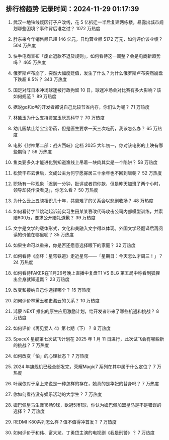 
## 排行榜趋势 记录时间：2024-11-29 01:17:39
  
  1. 武汉一地铁线疑因钉子户改线，花 5 亿拆迁一半后复建两栋楼，暴露出城市规划哪些困境？事件背后谁之过？ 1072 万热度
    
  2. 胖东来今年销售额已超 146 亿元，日均营业额 5172 万元，如何评价该业绩？ 504 万热度
    
  3. 快手电商宣布「废止退款不退货规则」，如何看待这一调整？会是电商新趋势吗？ 465 万热度
    
  4. 俄罗斯卢布崩了，突然大幅度贬值，发生了什么？为什么俄罗斯卢布突然崩盘下跌超 8.5%？ 343 万热度
    
  5. 国足对阵日本冲场球迷被行政拘留 10 日，球迷冲场会对比赛有多大影响？该如何规范？ 89 万热度
    
  6. 据说go和c#的开发者都说自己比较节省内存，你们认为呢？ 71 万热度
    
  7. 林黛玉为什么支持贾宝玉厌恶科举？ 70 万热度
    
  8. 幼儿园禁止给宝宝带药，但是医生要求一天三次吃药，我该怎么办？ 65 万热度
    
  9. 电影《封神第二部：战火西岐》定档 2025 大年初一，你对该电影的上映有哪些期待？ 59 万热度
    
  10. 鱼类要多久才能进化到知道渔线上吊着一块肉其实是一个陷阱？ 58 万热度
    
  11. 松赞干布去世后，文成公主为何宁愿寡居三十余年也不回到唐朝？ 52 万热度
    
  12. 职场有一种现象「迟到一分钟，批评或者罚你款，但是昨天加班了两个小时，领导却装作没看见」，你怎么看？ 50 万热度
    
  13. 为什么云上五骁相识几十年，共患难了的关系会以悲剧收场？ 48 万热度
    
  14. 如何看待字节跳动起诉前实习生田某某篡改代码攻击公司内部模型训练，并索赔800万，要求公开赔礼道歉？ 39 万热度
    
  15. 文字是文学的载体形式，文化和美融入文字得以体现。外国文学经翻译后再阅读的价值在哪里呢？ 35 万热度
    
  16. 如果生命可以重来，你是否还愿意选择眼下的家庭？ 32 万热度
    
  17. 如何看待《崩坏：星穹铁道》走近星穹——「星期日：今天怎么才周三！」？ 24 万热度
    
  18. 如何看待FAKER在11月26号晚上直播中复盘T1 VS BLG 第五局中称看到狐狸出金身就知道赢？ 23 万热度
    
  19. 改变和接纳自己你选择哪个？ 15 万热度
    
  20. 如何评价林黛玉和史湘云的关系？ 10 万热度
    
  21. 鸿蒙 NEXT 推出的原生应用激励计划，给开发者带来了哪些机遇和挑战？ 8 万热度
    
  22. 如何评价《再见爱人 4》第七期（下）？ 8 万热度
    
  23. SpaceX 星舰第七次试飞计划在 2025 年 1 月 11 日进行，此次试飞会有哪些新的挑战？ 7 万热度
    
  24. 如何改变「怕」的心理状态？ 7 万热度
    
  25. 2024 年旗舰机已经全部发完，荣耀Magic7 系列在其中属于什么定位？ 7 万热度
    
  26. 叶澜依对于皇上来说是一种怎样的存在，她真的是华妃的替身吗？ 7 万热度
    
  27. 你如何看待没有娱乐活动的大学生？ 7 万热度
    
  28. 姆巴佩皇马生涯18场9球，欧冠5场1球，你认为姆巴佩加盟皇马是不是错误的选择？ 7 万热度
    
  29. REDMI K80系列怎么样？值不值得冲首发？ 7 万热度
    
  30. 如何评价于和伟、富大龙、丁勇岱主演的电视剧《我是刑警》？ 7 万热度
    